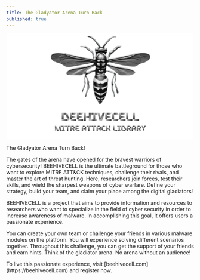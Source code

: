 ```yaml
---
title: The Gladyator Arena Turn Back
published: true
---
```


<center><img src="assets/beehivecell-mail.png" width="500" ></center>

<p>The Gladyator Arena Turn Back!</p>

<p>The gates of the arena have opened for the bravest warriors of cybersecurity! BEEHIVECELL is the ultimate battleground for those who want to explore MITRE ATT&CK techniques, challenge their rivals, and master the art of threat hunting. Here, researchers join forces, test their skills, and wield the sharpest weapons of cyber warfare. Define your strategy, build your team, and claim your place among the digital gladiators!

<p>BEEHIVECELL is a project that aims to provide information and resources to researchers who want to specialize in the field of cyber security in order to increase awareness of malware. In accomplishing this goal, it offers users a passionate experience.</p>

<p>You can create your own team or challenge your friends in various malware modules on the platform. You will experience solving different scenarios together. Throughout this challenge, you can get the support of your friends and earn hints. Think of the gladiator arena. No arena without an audience!</p>

<p>To live this passionate experience, visit [beehivecell.com](https://beehivecell.com) and register now.</p>
